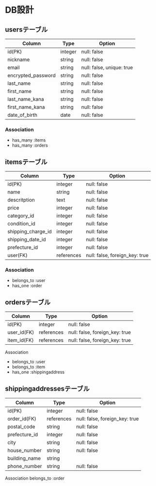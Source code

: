 # DB設計
## usersテーブル
| Column             | Type    | Option                    |
|--------------------|---------|---------------------------|
| id(PK)             | integer | null: false               |
| nickname           | string  | null: false               |
| email              | string  | null: false, unique: true |
| encrypted_password | string  | null: false               |
| last_name          | string  | null: false               |
| first_name         | string  | null: false               |
| last_name_kana     | string  | null: false               |
| first_name_kana    | string  | null: false               |
| date_of_birth      | date    | null: false               |

### Association
- has_many :items
- has_many :orders

## itemsテーブル
| Column             | Type       | Option                         |
|--------------------|------------|--------------------------------|
| id(PK)             | integer    | null: false                    |
| name               | string     | null: false                    |
| descritption       | text       | null: false                    |
| price              | integer    | null: false                    |
| category_id        | integer    | null: false                    |
| condition_id       | integer    | null: false                    |
| shipping_charge_id | integer    | null: false                    | 
| shipping_date_id   | integer    | null: false                    |
| prefecture_id      | integer    | null: false                    |
| user(FK)           | references | null: false, foreign_key: true |

### Association
- belongs_to :user
- has_one :order

## ordersテーブル


|Column          |Type	     |Option                         |
|----------------|-----------|-------------------------------|
|id(PK)	         |integer	   |null: false                    |
|user_id(FK)	   |references |null: false, foreign_key: true |
|item_id(FK)	   |references |null: false, foreign_key: true |


Association
- belongs_to :user
- belongs_to :item
- has_one :shippingaddress

## shippingaddressesテーブル

|Column	       |Type      |Option                        | 
|--------------|----------|------------------------------|
|id(PK)        |integer   |null: false                   |
|order_id(FK)  |references|null: false, foreign_key: true|
|postal_code   |string    |null: false                   |
|prefecture_id |integer   |null: false                   |
|city	         |string    |null: false                   |
|house_number  |string    |null: false                   |
|building_name |string    |	                            |
|phone_number  |string    |null: false                   | 

Association
belongs_to :order